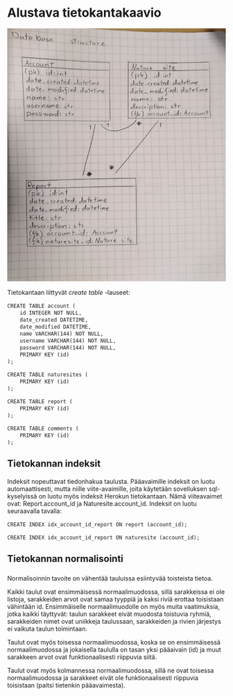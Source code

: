 # Alustava tietokantakaavio

![alt text](https://raw.githubusercontent.com/olgaviho/naytteidenKerays/master/documentation/pictures/tietokantakaavio2.JPG)

Tietokantaan liittyvät _create table_ -lauseet:

```
CREATE TABLE account (
    id INTEGER NOT NULL, 
    date_created DATETIME, 
    date_modified DATETIME, 
    name VARCHAR(144) NOT NULL, 
    username VARCHAR(144) NOT NULL, 
    password VARCHAR(144) NOT NULL, 
    PRIMARY KEY (id)
);
```
```
CREATE TABLE naturesites (
    PRIMARY KEY (id)
);
```
```
CREATE TABLE report (
    PRIMARY KEY (id)
);
```
```
CREATE TABLE comments (
    PRIMARY KEY (id)
);
```

## Tietokannan indeksit <h4>
  
Indeksit nopeuttavat tiedonhakua taulusta. Pääavaimille indeksit on luotu automaattisesti, mutta niille viite-avaimille, joita käytetään sovelluksen sql-kyselyissä on luotu myös indeksit Herokun tietokantaan. Nämä viiteavaimet ovat: Report.account_id ja Naturesite.account_id. Indeksit on luotu seuraavalla tavalla:
```
CREATE INDEX idx_account_id_report ON report (account_id);
```
```
CREATE INDEX idx_account_id_report ON naturesite (account_id);
```

  
## Tietokannan normalisointi <h5>
Normalisoinnin tavoite on vähentää tauluissa esiintyvää toisteista tietoa.
  
Kaikki taulut ovat ensimmäisessä normaalimuodossa, sillä sarakkeissa ei ole listoja, sarakkeiden arvot ovat samaa tyyppiä ja kaksi riviä erottaa toisistaan vähintään id. Ensimmäiselle normaalimuodolle on myös muita vaatimuksia, jotka kaikki täyttyvät: taulun sarakkeet eivät muodosta toistuvia ryhmiä, sarakkeiden nimet ovat uniikkeja taulussaan, sarakkeiden ja rivien järjestys ei vaikuta taulun toimintaan.

Taulut ovat myös toisessa normaalimuodossa, koska se on ensimmäisessä normaalimuodossa ja jokaisella taululla on tasan yksi pääaivain (id) ja muut sarakkeen arvot ovat funktionaalisesti riippuvia siitä.

Taulut ovat myös kolmannessa normaalimuodossa, sillä ne ovat toisessa normaalimuodossa ja sarakkeet eivät ole funktionaalisesti riippuvia toisistaan (paitsi tietenkin pääavaimesta).
